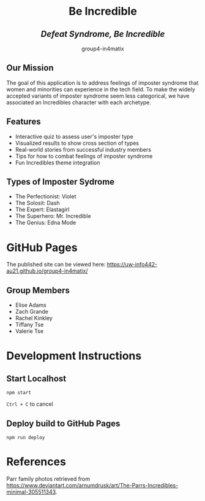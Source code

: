 <h1 align="center">Be Incredible</h1>

<h2 align="center"><em>Defeat Syndrome, Be Incredible</em></h2>

<p align="center">group4-in4matix</p>

## Our Mission
The goal of this application is to address feelings of imposter syndrome that women and minorities can experience in the tech field. To make the widely accepted variants of imposter syndrome seem less categorical, we have associated an Incredibles character with each archetype.

## Features
* Interactive quiz to assess user's imposter type
* Visualized results to show cross section of types
* Real-world stories from successful industry members
* Tips for how to combat feelings of imposter syndrome
* Fun Incredibles theme integration

## Types of Imposter Sydrome
* The Perfectionist: Violet
* The Solosit: Dash
* The Expert: Elastagirl
* The Superhero: Mr. Incredible
* The Genius: Edna Mode

# GitHub Pages
The published site can be viewed here: https://uw-info442-au21.github.io/group4-in4matix/

## Group Members
* Elise Adams
* Zach Grande
* Rachel Kinkley
* Tiffany Tse
* Valerie Tse

# Development Instructions

## Start Localhost

`npm start`

`Ctrl + C` to cancel

## Deploy build to GitHub Pages

`npm run deploy`

# References
Parr family photos retrieved from https://www.deviantart.com/arnumdrusk/art/The-Parrs-Incredibles-minimal-305511343.
